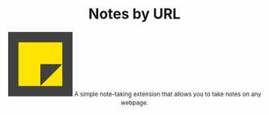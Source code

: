 <div align="center">
<h1>Notes by URL</h1>
<img src="./public/logo.svg" alt="Logo" width="128"/>
<small>
A simple note-taking extension that allows you to take notes on any webpage.
</small>
</div>

